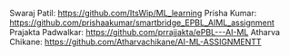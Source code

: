 Swaraj Patil: https://github.com/ItsWip/ML_learning
Prisha Kumar: https://github.com/prishaakumar/smartbridge_EPBL_AIML_assignment
Prajakta Padwalkar: https://github.com/prrajjakta/ePBL---AI-ML
Atharva Chikane: https://github.com/Atharvachikane/AI-ML-ASSIGNMENTT